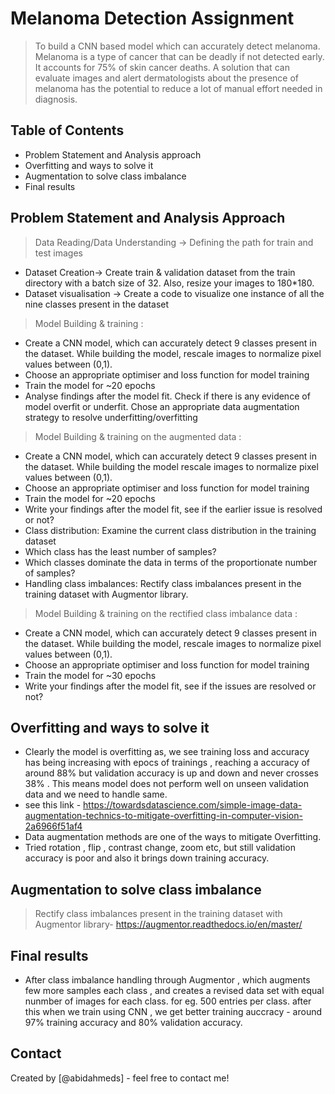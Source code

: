 # Melanoma Detection Assignment
> To build a CNN based model which can accurately detect melanoma. Melanoma is a type of cancer that can be deadly if not detected early. It accounts for 75% of skin cancer deaths. A solution that can evaluate images and alert dermatologists about the presence of melanoma has the potential to reduce a lot of manual effort needed in diagnosis.


## Table of Contents
* Problem Statement and Analysis approach
* Overfitting and ways to solve it
* Augmentation to solve class imbalance
* Final results


## Problem Statement and Analysis Approach
> Data Reading/Data Understanding → Defining the path for train and test images 
- Dataset Creation→ Create train & validation dataset from the train directory with a batch size of 32. Also, resize your images to 180*180.
- Dataset visualisation → Create a code to visualize one instance of all the nine classes present in the dataset 
> Model Building & training : 
- Create a CNN model, which can accurately detect 9 classes present in the dataset. While building the model, rescale images to normalize pixel values between (0,1).
- Choose an appropriate optimiser and loss function for model training
- Train the model for ~20 epochs
- Analyse findings after the model fit. Check if there is any evidence of model overfit or underfit.
Chose an appropriate data augmentation strategy to resolve underfitting/overfitting 
> Model Building & training on the augmented data :
- Create a CNN model, which can accurately detect 9 classes present in the dataset. While building the model rescale images to normalize pixel values between (0,1).
- Choose an appropriate optimiser and loss function for model training
- Train the model for ~20 epochs
- Write your findings after the model fit, see if the earlier issue is resolved or not?
- Class distribution: Examine the current class distribution in the training dataset 
- Which class has the least number of samples?
- Which classes dominate the data in terms of the proportionate number of samples?
- Handling class imbalances: Rectify class imbalances present in the training dataset with Augmentor library.
> Model Building & training on the rectified class imbalance data :
- Create a CNN model, which can accurately detect 9 classes present in the dataset. While building the model, rescale images to normalize pixel values between (0,1).
- Choose an appropriate optimiser and loss function for model training
- Train the model for ~30 epochs
- Write your findings after the model fit, see if the issues are resolved or not?


## Overfitting and ways to solve it
- Clearly the model is overfitting as, we see training loss and accuracy has being increasing with epocs of trainings , reaching a accuracy of around 88% but validation accuracy is up and down and never crosses 38% . This means model does not perform well on unseen validation data and we need to handle same. 
- see this link - https://towardsdatascience.com/simple-image-data-augmentation-technics-to-mitigate-overfitting-in-computer-vision-2a6966f51af4
- Data augmentation methods are one of the ways to mitigate Overfitting.
- Tried rotation , flip , contrast change, zoom etc, but still validation accuracy is poor and also it brings down training accuracy.

## Augmentation to solve class imbalance

> Rectify class imbalances present in the training dataset with Augmentor library- https://augmentor.readthedocs.io/en/master/


## Final results
- After class imbalance handling through Augmentor , which augments few more samples each class , and creates a revised data set with equal nunmber of images for each class. for eg. 500 entries per class. after this when we train using CNN , we get better training auccracy - around 97% training accuracy and 80% validation accuracy. 


## Contact
Created by [@abidahmeds] - feel free to contact me!


<!-- Optional -->
<!-- ## License -->
<!-- This project is open source and available under the [... License](). -->

<!-- You don't have to include all sections - just the one's relevant to your project -->

